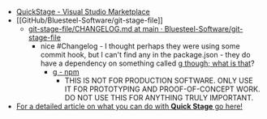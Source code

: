 - [QuickStage - Visual Studio Marketplace](https://marketplace.visualstudio.com/items?itemName=bs-code.git-quick-stage)
- [[GitHub/Bluesteel-Software/git-stage-file]]
	- [git-stage-file/CHANGELOG.md at main · Bluesteel-Software/git-stage-file](https://github.com/Bluesteel-Software/git-stage-file/blob/main/CHANGELOG.md)
		- nice #Changelog - I thought perhaps they were using some commit hook, but I can't find any in the package.json - they do have a dependency on something called [g though; what is that](https://github.com/Bluesteel-Software/git-stage-file/blob/main/package.json#L168)?
			- [g - npm](https://www.npmjs.com/package/g)
				- THIS IS NOT FOR PRODUCTION SOFTWARE. ONLY USE IT FOR PROTOTYPING AND PROOF-OF-CONCEPT WORK. DO NOT USE THIS FOR ANYTHING TRULY IMPORTANT.
- [For a detailed article on what you can do with **Quick Stage** go here!](https://medium.com/vs-code-keybindings/staging-files-in-vs-code-with-the-keyboard-2a80d3dc035c)